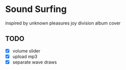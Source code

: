 # Sound Surfing

inspired by unknown pleasures joy division album cover

## TODO

- [x] volume slider
- [x] upload mp3
- [x] separate wave draws